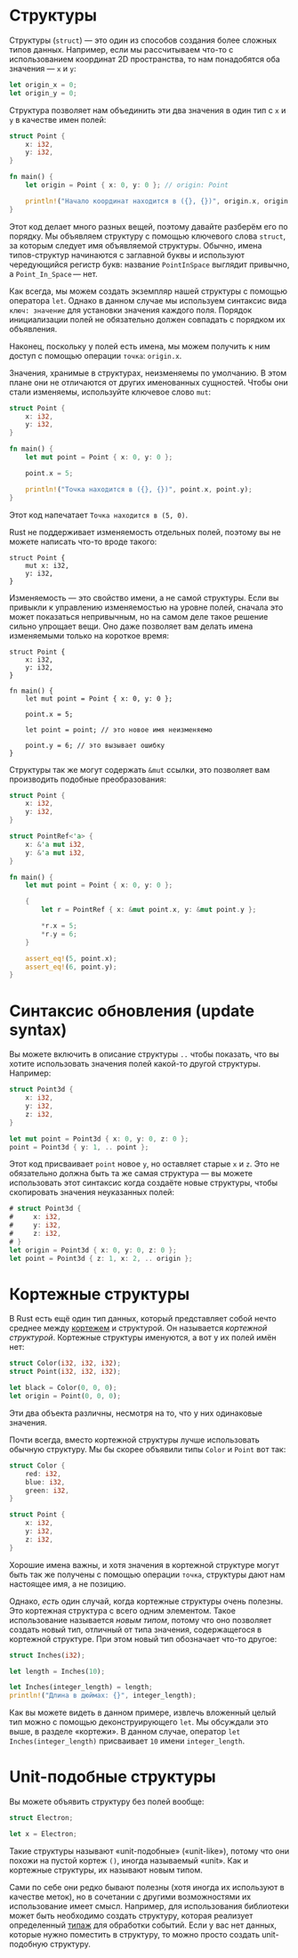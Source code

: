 # Структуры

Структуры (`struct`) — это один из способов создания более сложных типов данных.
Например, если мы рассчитываем что-то с использованием координат 2D пространства,
то нам понадобятся оба значения — `x` и `y`:

```rust
let origin_x = 0;
let origin_y = 0;
```

Структура позволяет нам объединить эти два значения в один тип с `x` и `y` в
качестве имен полей:

```rust
struct Point {
    x: i32,
    y: i32,
}

fn main() {
    let origin = Point { x: 0, y: 0 }; // origin: Point

    println!("Начало координат находится в ({}, {})", origin.x, origin.y);
}
```

Этот код делает много разных вещей, поэтому давайте разберём его по порядку. Мы
объявляем структуру с помощью ключевого слова `struct`, за которым следует имя
объявляемой структуры. Обычно, имена типов-структур начинаются с заглавной буквы
и используют чередующийся регистр букв: название `PointInSpace` выглядит
привычно, а `Point_In_Space` — нет.

Как всегда, мы можем создать экземпляр нашей структуры с помощью оператора
`let`. Однако в данном случае мы используем синтаксис вида `ключ: значение` для
установки значения каждого поля. Порядок инициализации полей не обязательно
должен совпадать с порядком их объявления.

Наконец, поскольку у полей есть имена, мы можем получить к ним доступ с помощью
операции `точка`: `origin.x`.

Значения, хранимые в структурах, неизменяемы по умолчанию. В этом плане они не
отличаются от других именованных сущностей. Чтобы они стали изменяемы,
используйте ключевое слово `mut`:

```rust
struct Point {
    x: i32,
    y: i32,
}

fn main() {
    let mut point = Point { x: 0, y: 0 };

    point.x = 5;

    println!("Точка находится в ({}, {})", point.x, point.y);
}
```

Этот код напечатает `Точка находится в (5, 0)`.

Rust не поддерживает изменяемость отдельных полей, поэтому вы не можете написать
что-то вроде такого:

```rust,ignore
struct Point {
    mut x: i32,
    y: i32,
}
```

Изменяемость — это свойство имени, а не самой структуры. Если вы привыкли к
управлению изменяемостью на уровне полей, сначала это может показаться
непривычным, но на самом деле такое решение сильно упрощает вещи. Оно даже
позволяет вам делать имена изменяемыми только на короткое время:

```rust,ignore
struct Point {
    x: i32,
    y: i32,
}

fn main() {
    let mut point = Point { x: 0, y: 0 };

    point.x = 5;

    let point = point; // это новое имя неизменяемо

    point.y = 6; // это вызывает ошибку
}
```

Структуры так же могут содержать `&mut` ссылки, это позволяет вам производить
подобные преобразования:

```rust
struct Point {
    x: i32,
    y: i32,
}

struct PointRef<'a> {
    x: &'a mut i32,
    y: &'a mut i32,
}

fn main() {
    let mut point = Point { x: 0, y: 0 };

    {
        let r = PointRef { x: &mut point.x, y: &mut point.y };

        *r.x = 5;
        *r.y = 6;
    }

    assert_eq!(5, point.x);
    assert_eq!(6, point.y);
}
```

# Синтаксис обновления (update syntax)

Вы можете включить в описание структуры `..` чтобы показать, что вы хотите
использовать значения полей какой-то другой структуры. Например:

```rust
struct Point3d {
    x: i32,
    y: i32,
    z: i32,
}

let mut point = Point3d { x: 0, y: 0, z: 0 };
point = Point3d { y: 1, .. point };
```

Этот код присваивает `point` новое `y`, но оставляет старые `x` и `z`. Это не
обязательно должна быть та же самая структура — вы можете использовать этот
синтаксис когда создаёте новые структуры, чтобы скопировать значения неуказанных
полей:

```rust
# struct Point3d {
#     x: i32,
#     y: i32,
#     z: i32,
# }
let origin = Point3d { x: 0, y: 0, z: 0 };
let point = Point3d { z: 1, x: 2, .. origin };
```

# Кортежные структуры

В Rust есть ещё один тип данных, который представляет собой нечто среднее между
[кортежем][tuple] и структурой. Он называется *кортежной структурой*. Кортежные
структуры именуются, а вот у их полей имён нет:

[tuple]: primitive-types.html#tuples

```rust
struct Color(i32, i32, i32);
struct Point(i32, i32, i32);

let black = Color(0, 0, 0);
let origin = Point(0, 0, 0);
```

Эти два объекта различны, несмотря на то, что у них одинаковые значения.

Почти всегда, вместо кортежной структуры лучше использовать обычную структуру.
Мы бы скорее объявили типы `Color` и `Point` вот так:

```rust
struct Color {
    red: i32,
    blue: i32,
    green: i32,
}

struct Point {
    x: i32,
    y: i32,
    z: i32,
}
```

Хорошие имена важны, и хотя значения в кортежной структуре могут быть так же
получены с помощью операции `точка`, структуры дают нам настоящее имя, а не
позицию.

Однако, _есть_ один случай, когда кортежные структуры очень полезны. Это
кортежная структура с всего одним элементом. Такое использование называется
*новым типом*, потому что оно позволяет создать новый тип, отличный от типа
значения, содержащегося в кортежной структуре. При этом новый тип обозначает
что-то другое:

```rust
struct Inches(i32);

let length = Inches(10);

let Inches(integer_length) = length;
println!("Длина в дюймах: {}", integer_length);
```

Как вы можете видеть в данном примере, извлечь вложенный целый тип можно с
помощью деконструирующего `let`. Мы обсуждали это выше, в разделе «кортежи». В
данном случае, оператор `let Inches(integer_length)` присваивает `10` имени
`integer_length`.

# Unit-подобные структуры

Вы можете объявить структуру без полей вообще:

```rust
struct Electron;

let x = Electron;
```

Такие структуры называют «unit-подобные» («unit-like»), потому что они похожи
на пустой кортеж `()`, иногда называемый «unit». Как и кортежные структуры, их
называют новым типом.

Сами по себе они редко бывают полезны (хотя иногда их используют в качестве
меток), но в сочетании с другими возможностями их использование имеет смысл.
Например, для использования библиотеки может быть необходимо создать структуру,
которая реализует определенный [типаж][trait] для обработки событий. Если у вас
нет данных, которые нужно поместить в структуру, то можно просто создать
unit-подобную структуру.

[trait]: traits.html
